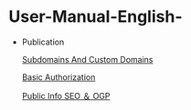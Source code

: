 # User-Manual-English-
- Publication

  [Subdomains And Custom Domains](https://github.com/CS-eukarya/User-Manual-English-/blob/Publication/Subdomains%20And%20Custom%20Domains.md)

  [Basic Authorization](https://github.com/CS-eukarya/User-Manual-English-/blob/Publication/Basic%20Authorization.md)

  [Public Info SEO ＆ OGP](https://github.com/CS-eukarya/User-Manual-English-/blob/Publication/Public%20Info%20SEO%20%EF%BC%86%20OGP.md)
